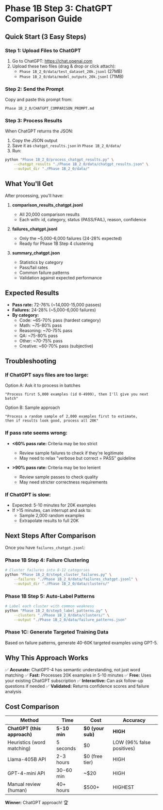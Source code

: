 # Phase 1B Step 3: ChatGPT Comparison Guide

## Quick Start (3 Easy Steps)

### Step 1: Upload Files to ChatGPT
1. Go to ChatGPT: https://chat.openai.com
2. Upload these two files (drag & drop or click attach):
   - `Phase 1B_2_0/data/test_dataset_20k.jsonl` (27MB)
   - `Phase 1B_2_0/data/model_outputs_20k.jsonl` (71MB)

### Step 2: Send the Prompt
Copy and paste this prompt from:
```
Phase 1B_2_0/CHATGPT_COMPARISON_PROMPT.md
```

### Step 3: Process Results
When ChatGPT returns the JSON:
1. Copy the JSON output
2. Save it as `chatgpt_results.json` in `Phase 1B_2_0/data/`
3. Run:
```bash
python "Phase 1B_2_0/process_chatgpt_results.py" \
    --chatgpt_results "./Phase 1B_2_0/data/chatgpt_results.json" \
    --output_dir "./Phase 1B_2_0/data/"
```

## What You'll Get

After processing, you'll have:

1. **comparison_results_chatgpt.jsonl**
   - All 20,000 comparison results
   - Each with: id, category, status (PASS/FAIL), reason, confidence

2. **failures_chatgpt.jsonl**
   - Only the ~5,000-6,000 failures (24-28% expected)
   - Ready for Phase 1B Step 4 clustering

3. **summary_chatgpt.json**
   - Statistics by category
   - Pass/fail rates
   - Common failure patterns
   - Validation against expected performance

## Expected Results

- **Pass rate:** 72-76% (~14,000-15,000 passes)
- **Failures:** 24-28% (~5,000-6,000 failures)
- **By category:**
  - Code: ~65-70% pass (hardest category)
  - Math: ~75-80% pass
  - Reasoning: ~70-75% pass
  - QA: ~75-80% pass
  - Other: ~70-75% pass
  - Creative: ~60-70% pass (subjective)

## Troubleshooting

### If ChatGPT says files are too large:
Option A: Ask it to process in batches
```
"Process first 5,000 examples (id 0-4999), then I'll give you next batch"
```

Option B: Sample approach
```
"Process a random sample of 2,000 examples first to estimate, 
then if results look good, process all 20K"
```

### If pass rate seems wrong:
- **<60% pass rate:** Criteria may be too strict
  - Review sample failures to check if they're legitimate
  - May need to relax "verbose but correct = PASS" guideline

- **>90% pass rate:** Criteria may be too lenient
  - Review sample passes to check quality
  - May need stricter correctness requirements

### If ChatGPT is slow:
- Expected: 5-10 minutes for 20K examples
- If >15 minutes, can interrupt and ask to:
  - Sample 2,000 random examples
  - Extrapolate results to full 20K

## Next Steps After Comparison

Once you have `failures_chatgpt.jsonl`:

### Phase 1B Step 4: Failure Clustering
```bash
# Cluster failures into 8-12 categories
python "Phase 1B_2_0/step4_cluster_failures.py" \
    --failures "./Phase 1B_2_0/data/failures_chatgpt.jsonl" \
    --output_dir "./Phase 1B_2_0/data/clusters/"
```

### Phase 1B Step 5: Auto-Label Patterns
```bash
# Label each cluster with common weakness
python "Phase 1B_2_0/step5_label_patterns.py" \
    --clusters "./Phase 1B_2_0/data/clusters/" \
    --output "./Phase 1B_2_0/data/failure_patterns.json"
```

### Phase 1C: Generate Targeted Training Data
Based on failure patterns, generate 40-60K targeted examples using GPT-5.

## Why This Approach Works

✅ **Accurate:** ChatGPT-4 has semantic understanding, not just word matching
✅ **Fast:** Processes 20K examples in 5-10 minutes
✅ **Free:** Uses your existing ChatGPT subscription
✅ **Interactive:** Can ask follow-up questions if needed
✅ **Validated:** Returns confidence scores and failure analysis

## Cost Comparison

| Method | Time | Cost | Accuracy |
|--------|------|------|----------|
| **ChatGPT (this approach)** | **5-10 min** | **$0 (your sub)** | **HIGH** |
| Heuristics (word matching) | 5 seconds | $0 | LOW (96% false positives) |
| Llama-405B API | 2-3 hours | $0 (free tier) | HIGH |
| GPT-4-mini API | 30-60 min | ~$20 | HIGH |
| Manual review (human) | 40+ hours | $500+ | HIGHEST |

**Winner:** ChatGPT approach! 🏆
